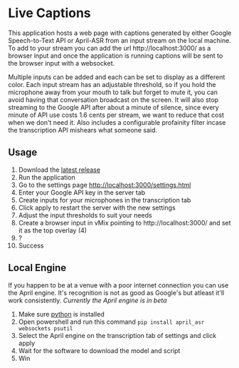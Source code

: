 # Live Captions
This application hosts a web page with captions generated by either Google Speech-to-Text API or April-ASR from an input stream on the local machine.
To add to your stream you can add the url http://localhost:3000/ as a browser input and once the application is running captions will be sent to the browser input with a websocket.

Multiple inputs can be added and each can be set to display as a different color.
Each input stream has an adjustable threshold, so if you hold the microphone away from your mouth to talk but forget to mute it, you can avoid having that conversation broadcast on the screen.
It will also stop streaming to the Google API after about a minute of silence, since every minute of API use costs 1.6 cents per stream, we want to reduce that cost when we don't need it.
Also includes a configurable profainity filter incase the transcription API mishears what someone said.

## Usage
1. Download the [latest release](https://github.com/FIRSTinMI/live-captions/releases/latest)
2. Run the application
3. Go to the settings page [http://localhost:3000/settings.html](http://localhost:3000/settings.html)
4. Enter your Google API key in the server tab
5. Create inputs for your microphones in the transcription tab
6. Click apply to restart the server with the new settings
7. Adjust the input thresholds to suit your needs
8. Create a browser input in vMix pointing to http://localhost:3000/ and set it as the top overlay (4)
9. ?
10. Success

## Local Engine
If you happen to be at a venue with a poor internet connection you can use the April engine.
It's recognition is not as good as Google's but atleast it'll work consistently.
*Currently the April engine is in beta*
1. Make sure [python](https://apps.microsoft.com/detail/9nrwmjp3717k?hl=en-us&gl=US) is installed
2. Open powershell and run this command `pip install april_asr websockets psutil`
3. Select the April engine on the transcription tab of settings and click apply
4. Wait for the software to download the model and script
5. Win
